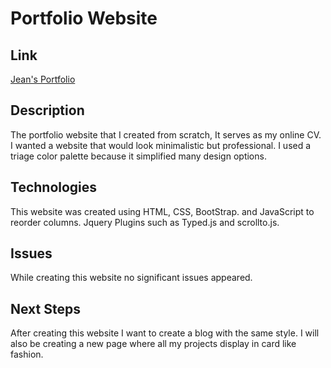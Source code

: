 # Portfolio Website
## Link
[Jean's Portfolio](http://jeanvillalobos.me)
## Description
The portfolio website that I created from scratch, It serves as my online CV. I wanted a website that would look minimalistic but professional. I used a triage color palette because it simplified  many design options. 
## Technologies
This website was created using HTML, CSS, BootStrap. and JavaScript to reorder columns.  Jquery Plugins such as Typed.js and scrollto.js.
## Issues
While creating this website no significant issues appeared.
## Next Steps
After creating this website I want to create a blog  with the same style. I will also be creating a new page where all my projects display in card like fashion.